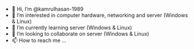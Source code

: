- 👋 Hi, I’m @kamrulhasan-1989
- 👀 I’m interested in computer hardware, networking and server (Windows & Linux)
- 🌱 I’m currently learning server (Windows & Linux)
- 💞️ I’m looking to collaborate on server (Windows & Linux)
- 📫 How to reach me ...

<!---
kamrulhasan-1989/kamrulhasan-1989 is a ✨ special ✨ repository because its `README.md` (this file) appears on your GitHub profile.
You can click the Preview link to take a look at your changes.
--->
